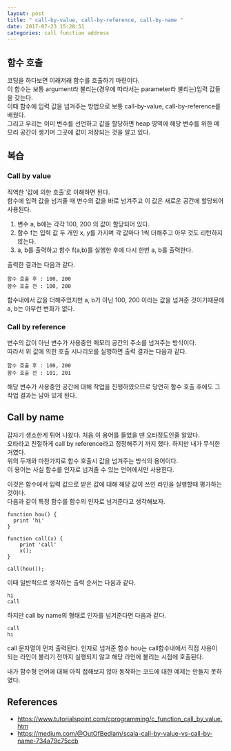 ```yaml
---
layout: post
title: " call-by-value, call-by-reference, call-by-name "
date: 2017-07-23 15:28:51
categories: call function address
---
```


## 함수 호출   
코딩을 하다보면 이래저래 함수를 호출하기 마련이다.  
이 함수는 보통 argument라 불리는(경우에 따라서는 parameter라 불리는)입력 값들을 갖는다.  
이때 함수에 입력 값을 넘겨주는 방법으로 보통 call-by-value, call-by-reference를 배웠다.  
그리고 우리는 이미 변수를 선언하고 값을 할당하면 heap 영역에 해당 변수를 위한 메모리 공간이 생기며 그곳에 값이 저장되는 것을 알고 있다.  


## 복습  

### Call by value  
직역한 '값에 의한 호출'로 이해하면 된다.  
함수에 입력 값을 넘겨줄 때 변수의 값을 바로 넘겨주고 이 값은 새로운 공간에 할당되어 사용된다.  

1. 변수 a, b에는 각각 100, 200 의 값이 할당되어 있다.   
2. 함수 f는 입력 값 두 개인 x, y를 가지며 각 값마다 1씩 더해주고 아무 것도 리턴하지 않는다.  
3. a, b를 출력하고 함수 f(a,b)를 실행한 후에 다시 한번 a, b를 출력한다.  

출력한 결과는 다음과 같다.  
```
함수 호출 후 : 100, 200  
함수 호출 전 : 100, 200
``` 

함수내에서 값을 더해주었지만 a, b가 아닌 100, 200 이라는 값을 넘겨준 것이기때문에 a, b는 아무런 변화가 없다.  


### Call by reference  
변수의 값이 아닌 변수가 사용중인 메모리 공간의 주소를 넘겨주는 방식이다.  
따라서 위 값에 의한 호출 시나리오를 실행하면 출력 결과는 다음과 같다.  

```
함수 호출 후 : 100, 200  
함수 호출 전 : 101, 201
```  

해당 변수가 사용중인 공간에 대해 작업을 진행하였으므로 당연히 함수 호출 후에도 그 작업 결과는 남아 있게 된다.  

## Call by name  
갑자기 생소한게 튀어 나왔다. 처음 이 용어를 들었을 땐 오타정도인줄 알았다.  
오타라고 친절하게 call by reference라고 정정해주기 까지 했다.  하지만 내가 무식한거였다.  
위의 두개와 마찬가지로 함수 호출시 값을 넘겨주는 방식의 용어이다.  
이 용어는 사실 함수를 인자로 넘겨줄 수 있는 언어에서만 사용한다.  

이것은 함수에서 입력 값으로 받은 값에 대해 해당 값이 쓰인 라인을 실행할때 평가하는 것이다.   
다음과 같이 특정 함수를 함수의 인자로 넘겨준다고 생각해보자.  

``` 
function hou() {
  print 'hi'
}

function call(x) {
    print 'call'
    x();
}

call(hou());
```

이때 일반적으로 생각하는 출력 순서는 다음과 같다.  

```
hi
call
```  

하지만 call by name의 형태로 인자를 넘겨준다면 다음과 같다.  

```
call
hi
```  

call 문자열이 먼저 출력된다. 인자로 넘겨준 함수 hou는 call함수내에서 직접 사용이 되는 라인이 불리기 전까지 실행되지 않고 해당 라인에 불리는 시점에 호출된다.  

내가 함수형 언어에 대해 아직 접해보지 않아 동작하는 코드에 대한 예제는 만들지 못하였다.  



## References  
- https://www.tutorialspoint.com/cprogramming/c_function_call_by_value.htm
- https://medium.com/@OutOfBedlam/scala-call-by-value-vs-call-by-name-734a79c75ccb  

